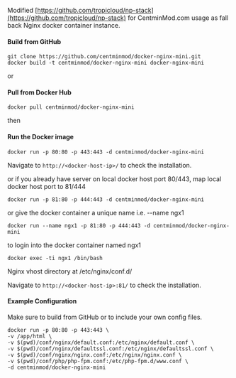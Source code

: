 Modified [https://github.com/tropicloud/np-stack](https://github.com/tropicloud/np-stack) for CentminMod.com usage as fall back Nginx docker container instance.

#### Build from GitHub
    git clone https://github.com/centminmod/docker-nginx-mini.git
    docker build -t centminmod/docker-nginx-mini docker-nginx-mini
    

or

#### Pull from Docker Hub
    docker pull centminmod/docker-nginx-mini
    

then

#### Run the Docker image
    docker run -p 80:80 -p 443:443 -d centminmod/docker-nginx-mini 
  
Navigate to `http://<docker-host-ip>/` to check the installation.

or if you already have server on local docker host port 80/443, map local docker host port to 81/444

    docker run -p 81:80 -p 444:443 -d centminmod/docker-nginx-mini

or give the docker container a unique name i.e. --name ngx1

    docker run --name ngx1 -p 81:80 -p 444:443 -d centminmod/docker-nginx-mini

to login into the docker container named ngx1

    docker exec -ti ngx1 /bin/bash

Nginx vhost directory at /etc/nginx/conf.d/

Navigate to `http://<docker-host-ip>:81/` to check the installation.

#### Example Configuration
Make sure to build from GitHub or to include your own config files.

    docker run -p 80:80 -p 443:443 \
    -v /app/html \
    -v $(pwd)/conf/nginx/default.conf:/etc/nginx/default.conf \
    -v $(pwd)/conf/nginx/defaultssl.conf:/etc/nginx/defaultssl.conf \
    -v $(pwd)/conf/nginx/nginx.conf:/etc/nginx/nginx.conf \
    -v $(pwd)/conf/php/php-fpm.conf:/etc/php-fpm.d/www.conf \
    -d centminmod/docker-nginx-mini
    
